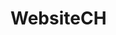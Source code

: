 # WebsiteCH


<html>
  <head>
    <title>Libraryes to download<title>
---

You must download two libraries in python:
requests and yaml. You can download them by using "pip install requests" and "pip install yaml".

---
    </head>
 </html>
